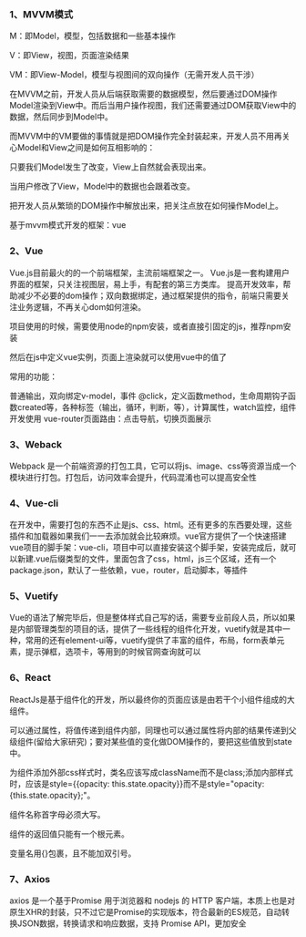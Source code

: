 ### 1、MVVM模式

M：即Model，模型，包括数据和一些基本操作

V：即View，视图，页面渲染结果

VM：即View-Model，模型与视图间的双向操作（无需开发人员干涉）

在MVVM之前，开发人员从后端获取需要的数据模型，然后要通过DOM操作Model渲染到View中。而后当用户操作视图，我们还需要通过DOM获取View中的数据，然后同步到Model中。

而MVVM中的VM要做的事情就是把DOM操作完全封装起来，开发人员不用再关心Model和View之间是如何互相影响的：

只要我们Model发生了改变，View上自然就会表现出来。

当用户修改了View，Model中的数据也会跟着改变。

把开发人员从繁琐的DOM操作中解放出来，把关注点放在如何操作Model上。

基于mvvm模式开发的框架：vue

 

### 2、Vue

Vue.js目前最火的的一个前端框架，主流前端框架之一。
 Vue.js是一套构建用户界面的框架，只关注视图层，易上手，有配套的第三方类库。
 提高开发效率，帮助减少不必要的dom操作；双向数据绑定，通过框架提供的指令，前端只需要关注业务逻辑，不再关心dom如何渲染。

项目使用的时候，需要使用node的npm安装，或者直接引固定的js，推荐npm安装

然后在js中定义vue实例，页面上渲染就可以使用vue中的值了

常用的功能：

普通输出，双向绑定v-model，事件 @click，定义函数method，生命周期钩子函数created等，各种标签（输出，循环，判断，等），计算属性，watch监控，组件开发使用
 vue-router页面路由：点击导航，切换页面展示 



### 3、Weback

Webpack 是一个前端资源的打包工具，它可以将js、image、css等资源当成一个模块进行打包。打包后，访问效率会提升，代码混淆也可以提高安全性

### 4、Vue-cli

在开发中，需要打包的东西不止是js、css、html。还有更多的东西要处理，这些插件和加载器如果我们一一去添加就会比较麻烦。vue官方提供了一个快速搭建vue项目的脚手架：vue-cli，项目中可以直接安装这个脚手架，安装完成后，就可以新建.vue后缀类型的文件，里面包含了css，html，js三个区域，还有一个package.json，默认了一些依赖，vue，router，启动脚本，等插件

### 5、Vuetify

Vue的语法了解完毕后，但是整体样式自己写的话，需要专业前段人员，所以如果是内部管理类型的项目的话，提供了一些线程的组件化开发，vuetify就是其中一种，常用的还有element-ui等，vuetify提供了丰富的组件，布局，form表单元素，提示弹框，选项卡，等用到的时候官网查询就可以

 

### 6、React

ReactJs是基于组件化的开发，所以最终你的页面应该是由若干个小组件组成的大组件。

可以通过属性，将值传递到组件内部，同理也可以通过属性将内部的结果传递到父级组件(留给大家研究)；要对某些值的变化做DOM操作的，要把这些值放到state中。

为组件添加外部css样式时，类名应该写成className而不是class;添加内部样式时，应该是style={{opacity: this.state.opacity}}而不是style="opacity:{this.state.opacity};"。

组件名称首字母必须大写。

组件的返回值只能有一个根元素。

变量名用{}包裹，且不能加双引号。

### 7、Axios

axios 是一个基于Promise 用于浏览器和 nodejs 的 HTTP 客户端，本质上也是对原生XHR的封装，只不过它是Promise的实现版本，符合最新的ES规范，自动转换JSON数据，转换请求和响应数据，支持 Promise API，更加安全


 

 